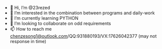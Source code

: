- 👋 Hi, I’m @23rezed
- 👀 I’m interested in the combination between programs and daily-work
- 🌱 I’m currently learning PYTHON
- 💞️ I’m looking to collaborate on odd requirements
- 📫 How to reach me chenzesong1@outlook.com/QQ:931880193/VX:17626042377 (may not response in time)

<!---
23rezed/23rezed is a ✨ special ✨ repository because its `README.md` (this file) appears on your GitHub profile.
You can click the Preview link to take a look at your changes.
--->
